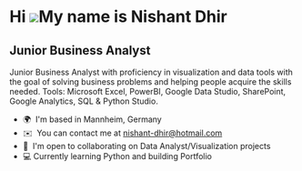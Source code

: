 Hi ![](https://user-images.githubusercontent.com/18350557/176309783-0785949b-9127-417c-8b55-ab5a4333674e.gif)My name is Nishant Dhir
====================================================================================================================================

Junior Business Analyst
-------------------------------------

Junior Business Analyst with proficiency in visualization and data tools with the goal of solving business problems and helping people acquire the skills needed. Tools: Microsoft Excel, PowerBI, Google Data Studio, SharePoint, Google Analytics, SQL & Python Studio.

*   🌍  I'm based in Mannheim, Germany
*   ✉️  You can contact me at [nishant-dhir@hotmail.com](mailto:nishant-dhir@hotmail.com)
*   🤝  I'm open to collaborating on Data Analyst/Visualization projects
*   💻  Currently learning Python and building Portfolio

